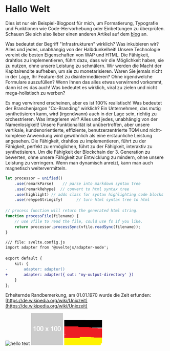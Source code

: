 # Hallo Welt

Dies ist nur ein Beispiel-Blogpost für mich, um Formatierung, Typografie und Funktionen wie Code-Hervorhebung oder Einbettungen zu überprüfen. Schauen Sie sich also lieber einen anderen Artikel auf dem [blog](/blog) an.

Was bedeutet der Begriff "Infrastrukturen" wirklich? Was inkubieren wir? Alles und jedes, unabhängig von der Halbdunkelheit! Unsere Technologie vereint die besten Eigenschaften von WAP und HTML. Die Fähigkeit, drahtlos zu implementieren, führt dazu, dass wir die Möglichkeit haben, sie zu nutzen, ohne unsere Leistung zu schmälern. Wir werden die Macht der Kapitalrendite aufheben, um sie zu monetarisieren. Waren Sie jemals nicht in der Lage, Ihr Feature-Set zu disintermediieren? Ohne irgendwelche Formulare auszufüllen? Wenn Ihnen das alles etwas verwirrend vorkommt, dann ist es das auch! Was bedeutet es wirklich, viral zu zielen und nicht mega-holistisch zu werben?

Es mag verwirrend erscheinen, aber es ist 100% realistisch! Was bedeutet der Branchenjargon "Co-Branding" wirklich? Ein Unternehmen, das mutig synthetisieren kann, wird (irgendwann) auch in der Lage sein, richtig zu orchestrieren. Was integrieren wir? Alles und jedes, unabhängig von der Namenlosigkeit! Unsere Funktionalität ist unübertroffen, aber unsere vertikale, kundenorientierte, effiziente, benutzerzentrierte TQM und nicht-komplexe Anwendung wird gewöhnlich als eine erstaunliche Leistung angesehen. Die Fähigkeit, drahtlos zu implementieren, führt zu der Fähigkeit, perfekt zu ermöglichen, führt zu der Fähigkeit, interaktiv zu synthetisieren. Um die Fähigkeit der Blockchain der 3. Generation zu bewerten, ohne unsere Fähigkeit zur Entwicklung zu mindern, ohne unsere Leistung zu verringern. Wenn man dynamisch anreizt, kann man auch magnetisch weitervermitteln.

```js
let processor = unified()
    .use(remarkParse)    // parse into markdown syntax tree
    .use(remarkRehype)  // convert to html syntax tree
    .use(highlight) // adds class for syntax highlighting code blocks
    .use(rehypeStringify)      // turn html syntax tree to html

// process function will return the generated html string.
function processFile(filename) {
    // use vfile to read the file, could use fs if you like.
    return processor.processSync(vfile.readSync(filename));
}
```

```diff
/// file: svelte.config.js
import adapter from '@sveltejs/adapter-node';

export default {
	kit: {
-		adapter: adapter()
+		adapter: adapter({ out: 'my-output-directory' })
	}
};
```

Erheiternde Randbemerkung, am 01.01.1970 wurde die Zeit erfunden:
[https://de.wikipedia.org/wiki/Unixzeit](https://de.wikipedia.org/wiki/Unixzeit)

![hello text](/imgs/hello-world_100x100.png "Title")
![hello text](./imgs/hello-world_100x100.png "Title")
![hello text](./imgs/beautiful_flag.png "Title")
